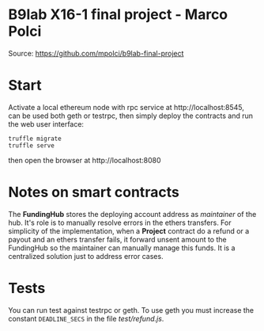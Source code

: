 # B9lab X16-1 final project - Marco Polci

Source: https://github.com/mpolci/b9lab-final-project

# Start
Activate a local ethereum node with rpc service at http://localhost:8545, can be used both geth or testrpc, then simply deploy the contracts and run the web user interface:
```
truffle migrate
truffle serve
```
then open the browser at http://localhost:8080

# Notes on smart contracts
The **FundingHub** stores the deploying account address as *maintainer* of the hub. It's role is to manually resolve errors in the ethers transfers. For simplicity of the implementation, when a **Project** contract do a refund or a payout and an ethers transfer fails, it forward unsent amount to the FundingHub so the maintainer can manually manage this funds. It is a centralized solution just to address error cases.

# Tests
You can run test against testrpc or geth. To use geth you must increase the constant
`DEADLINE_SECS` in the file *test/refund.js*.
